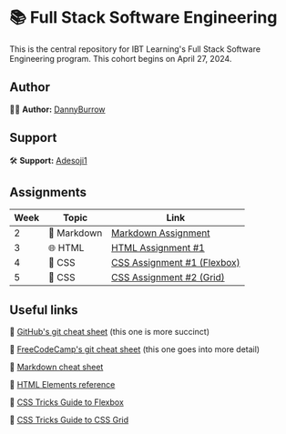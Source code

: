 # 📚 Full Stack Software Engineering

This is the central repository for IBT Learning's Full Stack Software Engineering program. This cohort begins on April 27, 2024.

## Author

👨‍💻 **Author:** [DannyBurrow](https://github.com/burrowdown)

## Support

🛠️ **Support:** [Adesoji1](https://github.com/Adesoji1)

## Assignments

| Week | Topic       | Link                                                                                     |
| ---- | ----------- | ---------------------------------------------------------------------------------------- |
| 2    | 📝 Markdown | [Markdown Assignment](0-getting-ready/markdown-assignment.md)                            |
| 3    | 🌐 HTML     | [HTML Assignment #1](1-html-css/basics/assignment-1.md)                                  |
| 4    | 🎨 CSS      | [CSS Assignment #1 (Flexbox)](1-html-css/flexbox/flexbox-assignment/css-assignment-1.md) |
| 5    | 🎨 CSS      | [CSS Assignment #2 (Grid)](1-html-css/grid/grid-assignment/css-assignment-2.md)          |

## Useful links

🔗 [GitHub's git cheat sheet](https://education.github.com/git-cheat-sheet-education.pdf) (this one is more succinct)

🔗 [FreeCodeCamp's git cheat sheet](https://www.freecodecamp.org/news/git-cheat-sheet/) (this one goes into more detail)

🔗 [Markdown cheat sheet](https://www.markdownguide.org/cheat-sheet/)

🔗 [HTML Elements reference](https://developer.mozilla.org/en-US/docs/Web/HTML/Element)

🔗 [CSS Tricks Guide to Flexbox](https://css-tricks.com/snippets/css/a-guide-to-flexbox/)

🔗 [CSS Tricks Guide to CSS Grid](https://css-tricks.com/snippets/css/complete-guide-grid/)
